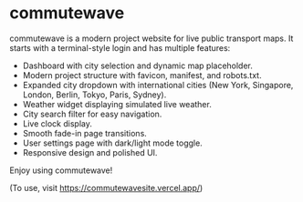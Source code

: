 # commutewave

commutewave is a modern project website for live public transport maps. It starts with a terminal-style login and has multiple features:

- Dashboard with city selection and dynamic map placeholder.
- Modern project structure with favicon, manifest, and robots.txt.
- Expanded city dropdown with international cities (New York, Singapore, London, Berlin, Tokyo, Paris, Sydney).
- Weather widget displaying simulated live weather.
- City search filter for easy navigation.
- Live clock display.
- Smooth fade-in page transitions.
- User settings page with dark/light mode toggle.
- Responsive design and polished UI.

Enjoy using commutewave!

(To use, visit https://commutewavesite.vercel.app/)
